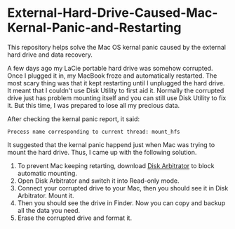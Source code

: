 # External-Hard-Drive-Caused-Mac-Kernal-Panic-and-Restarting
This repository helps solve the Mac OS kernal panic caused by the external hard drive and data recovery.

A few days ago my LaCie portable hard drive was somehow corrupted. Once I plugged it in, my MacBook froze and automatically restarted. The most scary thing was that it kept restarting until I unplugged the hard drive. It meant that I couldn't use Disk Utility to first aid it.
Normally the corrupted drive just has problem mounting itself and you can still use Disk Utility to fix it. But this time, I was prepared to lose all my precious data.

After checking the kernal panic report, it said:
```
Process name corresponding to current thread: mount_hfs
```
It suggested that the kernal panic happend just when Mac was trying to mount the hard drive.
Thus, I came up with the following solution.

1. To prevent Mac keeping retarting, download [Disk Arbitrator](https://github.com/aburgh/Disk-Arbitrator) to block automatic mounting. 
2. Open Disk Arbitrator and switch it into Read-only mode.
3. Connect your corrupted drive to your Mac, then you should see it in Disk Arbitrator. Mount it.
4. Then you should see the drive in Finder. Now you can copy and backup all the data you need.
5. Erase the corrupted drive and format it.
